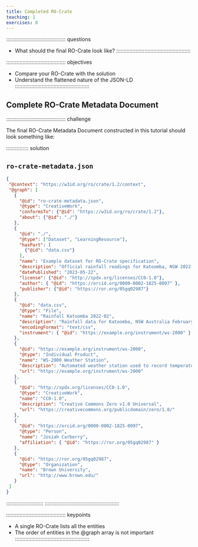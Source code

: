 ```yaml
---
title: Completed RO-Crate
teaching: 1
exercises: 0
---
```


:::::::::::::::::::::::::::::::::::::::: questions
- What should the final RO-Crate look like?
::::::::::::::::::::::::::::::::::::::::::::::::::

:::::::::::::::::::::::::::::::::::::::: objectives
- Compare your RO-Crate with the solution
- Understand the flattened nature of the JSON-LD
::::::::::::::::::::::::::::::::::::::::::::::::::

## Complete RO-Crate Metadata Document

:::::::::::::::::::::::::::::::::::::::: challenge


The final RO-Crate Metadata Document constructed in this tutorial should look something like:

:::::::::::::::  solution
## `ro-crate-metadata.json`

```json
{
 "@context": "https://w3id.org/ro/crate/1.2/context",
 "@graph": [
   {
     "@id": "ro-crate-metadata.json",
     "@type": "CreativeWork",
     "conformsTo": {"@id": "https://w3id.org/ro/crate/1.2"},
     "about": {"@id": "./"}
   },
   {
     "@id": "./",
     "@type": ["Dataset", "LearningResource"],
     "hasPart": [
       {"@id": "data.csv"}
     ],
     "name": "Example dataset for RO-Crate specification",
     "description": "Official rainfall readings for Katoomba, NSW 2022, Australia",
     "datePublished": "2023-05-22",
     "license": {"@id": "http://spdx.org/licenses/CC0-1.0"},
     "author": { "@id": "https://orcid.org/0000-0002-1825-0097" },
     "publisher": {"@id": "https://ror.org/05gq02987"}
   },
   {
     "@id": "data.csv",
     "@type": "File",
     "name": "Rainfall Katoomba 2022-02",
     "description": "Rainfall data for Katoomba, NSW Australia February 2022",
     "encodingFormat": "text/csv",
     "instrument": { "@id": "https://example.org/instrument/ws-2000" }
   },
   {
     "@id": "https://example.org/instrument/ws-2000",
     "@type": "Individual Product",
     "name": "WS-2000 Weather Station",
     "description": "Automated weather station used to record temperature and rainfall data.",
     "url": "https://example.org/instrument/ws-2000"
   },    
   {
     "@id": "http://spdx.org/licenses/CC0-1.0",
     "@type": "CreativeWork",
     "name": "CC0-1.0",
     "description": "Creative Commons Zero v1.0 Universal",
     "url": "https://creativecommons.org/publicdomain/zero/1.0/"
   },    
   {
     "@id": "https://orcid.org/0000-0002-1825-0097",
     "@type": "Person", 
     "name": "Josiah Carberry",
     "affiliation": { "@id": "https://ror.org/05gq02987" }
   },
   {
     "@id": "https://ror.org/05gq02987",
     "@type": "Organization",
     "name": "Brown University",
     "url": "http://www.brown.edu/"
   }
 ]
}
```
:::::::::::::::::::::::::
::::::::::::::::::::::::::::::::::::::::::::::::::

:::::::::::::::::::::::::::::::::::::::: keypoints
- A single RO-Crate lists all the entities
- The order of entities in the @graph array is not important
::::::::::::::::::::::::::::::::::::::::::::::::::